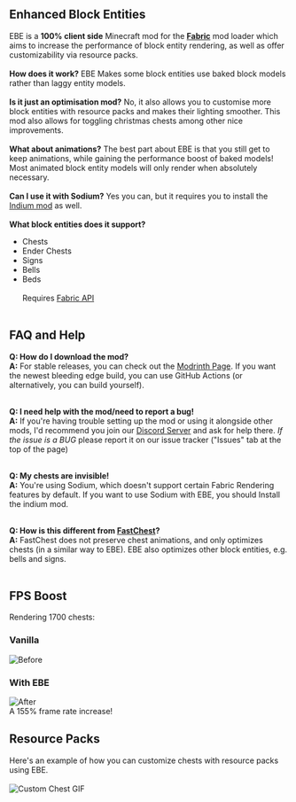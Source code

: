 ## Enhanced Block Entities

EBE is a **100% client side** Minecraft mod for the **[Fabric](https://fabricmc.net/use/)** mod loader which aims to increase the performance of block entity rendering, as well as offer customizability via resource packs. <br/><br/>
**How does it work?** EBE Makes some block entities use baked block models rather than laggy entity models. <br/><br/>
**Is it just an optimisation mod?** No, it also allows you to customise more block entities with resource packs and makes their lighting smoother. This mod also allows for toggling christmas chests among other nice improvements.<br/><br/>
**What about animations?** The best part about EBE is that you still get to keep animations, while gaining the performance boost of baked models! Most animated block entity models will only render when absolutely necessary. <br/><br/>
**Can I use it with Sodium?** Yes you can, but it requires you to install the [Indium mod](https://modrinth.com/mod/indium) as well. <br/><br/>
**What block entities does it support?**
- Chests
- Ender Chests
- Signs
- Bells
- Beds
<br/><br/>
Requires [Fabric API](https://modrinth.com/mod/fabric-api) <br/><br/>

## FAQ and Help

**Q: How do I download the mod?**<br/>
**A:** For stable releases, you can check out the [Modrinth Page](https://modrinth.com/mod/OVuFYfre). If you want the newest bleeding edge build, you can use GitHub Actions (or alternatively, you can build yourself).<br/><br/>

**Q: I need help with the mod/need to report a bug!** <br/>
**A:** If you're having trouble setting up the mod or using it alongside other mods, I'd recommend you join our [Discord Server](https://discord.gg/7Aw3y4RtY9) and ask for help there. *If the issue is a BUG* please report it on our issue tracker ("Issues" tab at the top of the page)<br/><br/>

**Q: My chests are invisible!** <br/>
**A:** You're using Sodium, which doesn't support certain Fabric Rendering features by default. If you want to use Sodium with EBE, you should Install the indium mod. <br/><br/>

**Q: How is this different from [FastChest](https://www.curseforge.com/minecraft/mc-mods/fastchest)?** <br/>
**A:** FastChest does not preserve chest animations, and only optimizes chests (in a similar way to EBE). EBE also optimizes other block entities, e.g. bells and signs. <br/><br/>

## FPS Boost
Rendering 1700 chests:
### Vanilla
![Before](https://github.com/FoundationGames/EnhancedBlockEntities/raw/116_indev/img/before.png)
### With EBE
![After](https://github.com/FoundationGames/EnhancedBlockEntities/raw/116_indev/img/after.png) <br/>
A 155% frame rate increase!

## Resource Packs
Here's an example of how you can customize chests with resource packs using EBE. <br/><br/>
![Custom Chest GIF](https://user-images.githubusercontent.com/55095883/112942134-f67fe780-912f-11eb-8b11-cf316544c22b.gif)
